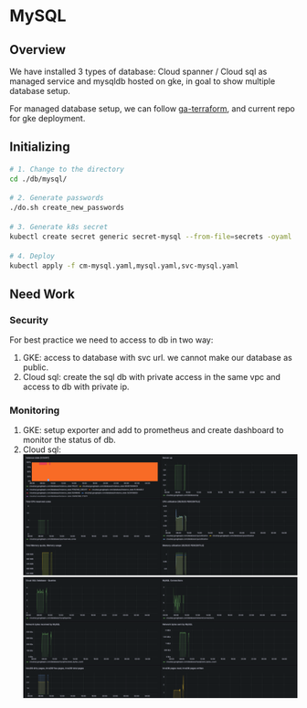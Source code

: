 # MySQL

## Overview

We have installed 3 types of database: Cloud spanner / Cloud sql as managed service and mysqldb hosted on gke, in goal to show multiple database setup. 

For managed database setup, we can follow [ga-terraform](https://github.com/marwenbhriz/ga-terraform), and current repo for gke deployment.

## Initializing

```sh
# 1. Change to the directory
cd ./db/mysql/

# 2. Generate passwords
./do.sh create_new_passwords

# 3. Generate k8s secret
kubectl create secret generic secret-mysql --from-file=secrets -oyaml

# 4. Deploy
kubectl apply -f cm-mysql.yaml,mysql.yaml,svc-mysql.yaml
```

## Need Work
### Security
For best practice we need to access to db in two way: 
1. GKE: access to database with svc url. we cannot make our database as public.
2. Cloud sql: create the sql db with private access in the same vpc and access to db with private ip.

### Monitoring
1. GKE: setup exporter and add to prometheus and create dashboard to monitor the status of db.
2. Cloud sql: 
![plot](../../img/img1.png)
![plot](../../img/img2.png)